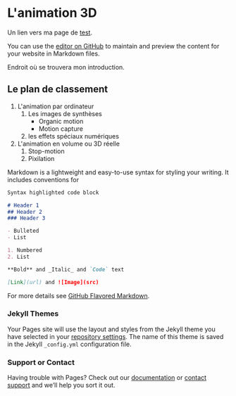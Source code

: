 # L'animation 3D

Un lien vers ma page de [test](test.md).

You can use the [editor on GitHub](https://github.com/KamwanyaNana/DossierDocumentaire/edit/master/index.md) to maintain and preview the content for your website in Markdown files.

Endroit où se trouvera mon introduction.

## Le plan de classement
1. L'animation par ordinateur
    1. Les images de synthèses
        * Organic motion
        * Motion capture
    2. les effets spéciaux numériques
2. L'animation en volume ou 3D réelle
    1. Stop-motion
    2. Pixilation

Markdown is a lightweight and easy-to-use syntax for styling your writing. It includes conventions for

```markdown
Syntax highlighted code block

# Header 1
## Header 2
### Header 3

- Bulleted
- List

1. Numbered
2. List

**Bold** and _Italic_ and `Code` text

[Link](url) and ![Image](src)
```

For more details see [GitHub Flavored Markdown](https://guides.github.com/features/mastering-markdown/).

### Jekyll Themes

Your Pages site will use the layout and styles from the Jekyll theme you have selected in your [repository settings](https://github.com/KamwanyaNana/DossierDocumentaire/settings). The name of this theme is saved in the Jekyll `_config.yml` configuration file.

### Support or Contact

Having trouble with Pages? Check out our [documentation](https://help.github.com/categories/github-pages-basics/) or [contact support](https://github.com/contact) and we’ll help you sort it out.
